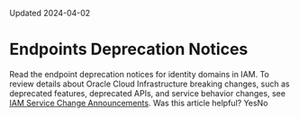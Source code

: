 Updated 2024-04-02
# Endpoints Deprecation Notices
Read the endpoint deprecation notices for identity domains in IAM. 
To review details about Oracle Cloud Infrastructure breaking changes, such as deprecated features, deprecated APIs, and service behavior changes, see [IAM Service Change Announcements](https://docs.oracle.com/en-us/iaas/Content/servicechanges.htm#servicechanges_topic_IAM).
Was this article helpful?
YesNo

